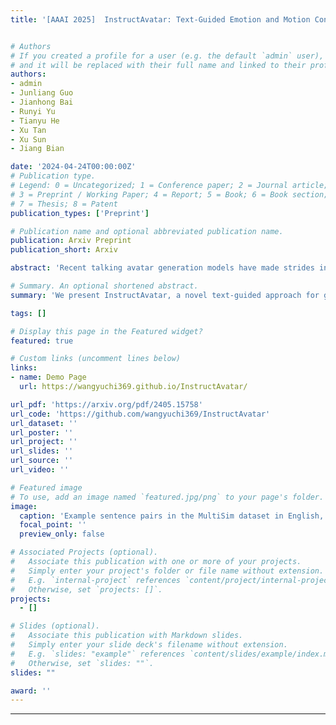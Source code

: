 ```yaml
---
title: '[AAAI 2025]  InstructAvatar: Text-Guided Emotion and Motion Control for Avatar Generation'


# Authors
# If you created a profile for a user (e.g. the default `admin` user), write the username (folder name) here
# and it will be replaced with their full name and linked to their profile.
authors:
- admin
- Junliang Guo
- Jianhong Bai
- Runyi Yu
- Tianyu He
- Xu Tan
- Xu Sun
- Jiang Bian

date: '2024-04-24T00:00:00Z'
# Publication type.
# Legend: 0 = Uncategorized; 1 = Conference paper; 2 = Journal article;
# 3 = Preprint / Working Paper; 4 = Report; 5 = Book; 6 = Book section;
# 7 = Thesis; 8 = Patent
publication_types: ['Preprint']

# Publication name and optional abbreviated publication name.
publication: Arxiv Preprint
publication_short: Arxiv

abstract: 'Recent talking avatar generation models have made strides in achieving realistic and accurate lip synchronization with the audio, but often fall short in controlling and conveying detailed expressions and emotions of the avatar, making the generated video less vivid and controllable. In this paper, we propose a novel text-guided approach for generating emotionally expressive 2D avatars, offering fine-grained control, improved interactivity and generalizability to the resulting video. Our framework, named InstructAvatar, leverages a natural language interface to control the emotion as well as the facial motion of avatars. Technically, we design an automatic annotation pipeline to construct an instruction-video paired training dataset, equipped with a novel two-branch diffusion-based generator to predict avatars with audio and text instructions at the same time. Experimental results demonstrate that InstructAvatar produces results that align well with both conditions, and outperforms existing methods in fine-grained emotion control, lip-sync quality, and naturalness.'

# Summary. An optional shortened abstract.
summary: 'We present InstructAvatar, a novel text-guided approach for generating emotionally expressive 2D avatars, offering fine-grained control, improved interactivity and generalizability to the resulting video.'

tags: []

# Display this page in the Featured widget?
featured: true

# Custom links (uncomment lines below)
links:
- name: Demo Page
  url: https://wangyuchi369.github.io/InstructAvatar/

url_pdf: 'https://arxiv.org/pdf/2405.15758'
url_code: 'https://github.com/wangyuchi369/InstructAvatar'
url_dataset: ''
url_poster: ''
url_project: ''
url_slides: ''
url_source: ''
url_video: ''

# Featured image
# To use, add an image named `featured.jpg/png` to your page's folder.
image:
  caption: 'Example sentence pairs in the MultiSim dataset in English, Japanese, Urdu, and Russian'
  focal_point: ''
  preview_only: false

# Associated Projects (optional).
#   Associate this publication with one or more of your projects.
#   Simply enter your project's folder or file name without extension.
#   E.g. `internal-project` references `content/project/internal-project/index.md`.
#   Otherwise, set `projects: []`.
projects:
  - []

# Slides (optional).
#   Associate this publication with Markdown slides.
#   Simply enter your slide deck's filename without extension.
#   E.g. `slides: "example"` references `content/slides/example/index.md`.
#   Otherwise, set `slides: ""`.
slides: ""

award: ''
---
```

---
